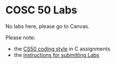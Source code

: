
# COSC 50 Labs

No labs here, please go to Canvas.


Please note:

* the [CS50 coding style](https://github.com/CS50DartmouthFA2025/home/blob/main/logistics/style.md) in C assignments
* the [instructions for submitting Labs](https://github.com/CS50DartmouthFA2025/home/blob/main/logistics/submit.md)
